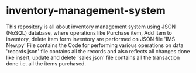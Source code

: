 # inventory-management-system
This repository is all about inventory management system using JSON (NoSQL) database, where operations like Purchase item, Add item to inventory, delete item form inventory are performed on JSON file
'IMS New.py' File contains the Code for performing various operations on data
'records.json' file contains all the records and also reflects all changes done like insert, update and delete
'sales.json' file contains all the transaction done i.e. all the items purchased.

